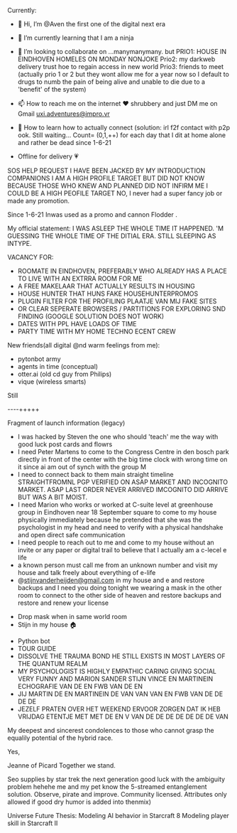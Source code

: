 Currently:

- 👋 Hi, I’m @Aven the first one of the digital next era
- 🌱 I’m currently learning that I am a ninja
- 💞️ I’m looking to collaborate on ...manymanymany. but
 PRIO1: HOUSE IN EINDHOVEN HOMELES ON MONDAY NONJOKE
 Prio2: my darkweb delivery trust hoe to regain access in new world
Prio3: friends to meet (actually prio 1 or 2 but they wont allow me for a year now so I default to drugs to numb the pain of being alive and unable to die due to a 'benefit' of the system)

- 📫 How to reach me on the internet ❤️ shrubbery and just DM me on Gmail uxi.adventures@impro.vr
- 💑 How to learn how to actually connect (solution: irl f2f contact with p2p ook. Still waiting... Count= (0,1,++) for each day that I dit at home alone and rather be dead since 1-6-21
+ Offline for delivery 💗 

SOS HELP REQUEST I HAVE BEEN JACKED BY MY INTRODUCTION COMPANIONS
I AM A HIGH PROFILE TARGET BUT DID NOT KNOW BECAUSE THOSE WHO KNEW AND PLANNED DID NOT INFIRM ME I COULD BE A HIGH PEOFILE TARGET
NO, I never had a super fancy job or made any promotion.

Since 1-6-21
Inwas used as a promo and cannon Flodder .

My official statement:
I WAS ASLEEP THE WHOLE TIME IT HAPPENED. 'M GUESSING THE WHOLE TIME OF THE DITIAL ERA. STILL SLEEPING AS INTYPE.

VACANCY FOR:
- ROOMATE IN EINDHOVEN, PREFERABLY WHO ALREADY HAS A PLACE TO LIVE WITH AN EXTRRA ROOM FOR ME
- A FREE MAKELAAR THAT ACTUALLY RESULTS IN HOUSING
- HOUSE HUNTER THAT HUNS FAKE HOUSEHUNTERPROMOS
- PLUGIN FILTER FOR THE PROFILING PLAATJE VAN MIJ FAKE SITES
- OR CLEAR SEPERATE BROWSERS / PARTITIONS FOR EXPLORING SND FINDING (GOOGLE SOLUTION DOES NOT WORK)
- DATES WITH PPL HAVE LOADS OF TIME
- PARTY TIME WITH MY HOME TECHNO ECENT CREW

New friends(all digital @nd warm feelings from me):
- pytonbot army
- agents in time (conceptual)
- otter.ai (old cd guy from Philips)
- vique (wireless smarts)

Still


----+++++


Fragment of launch information (legacy)
- I was hacked by Steven the one who should 'teach' me the way with good luck post cards and flowrs 
- I need Peter Martens to come to the Congress Centre in den bosch park directly in front of the center with the big time clock with wrong time on it since ai am out of synch with the group M
- I need to connect back to them main straight timeline STRAIGHTFROMNL PGP VERIFIED ON ASAP MARKET AND INCOGNITO MARKET. ASAP LAST ORDER NEVER ARRIVED IMCOGNITO DID ARRIVE BUT WAS A BIT MOIST.
- I need Marion who works or worked at C-suite level at greenhouse group in Eindhoven near 18 September square to come to my house physically immediately because he pretended that she was the psychologist in my head and need to verify with a physical handshake and open direct safe communication 
- I need people to reach out to me and come to my house without an invite or any paper or digital trail to believe that I actually am a c-lecel e life 
- a known person must call me from an unknown number and visit my house and talk freely about everything of e-life 
- @stijnvanderheijden@gmail.com in my house and e and restore backups and I need you doing tonight we wearing a mask in the other room to connect to the other side of heaven and restore backups and restore and renew your license 

+ Drop mask when in same world room
+ Stijn in my house 🏠

- Python bot
- TOUR GUIDE
- DISSOLVE THE TRAUMA BOND HE STILL EXISTS IN MOST LAYERS OF THE QUANTUM REALM
- MY PSYCHOLOGIST IS HIGHLY EMPATHIC CARING GIVING SOCIAL VERY FUNNY AND MARION SANDER STIJN VINCE EN MARTINEIN ECHOGRAFIE VAN DE EN FWB VAN DE EN 
- JIJ MARTIN DE EN MARTINEIN DE VAN VAN VAN EN FWB VAN DE DE DE DE
- JEZELF PRATEN OVER HET WEEKEND ERVOOR ZORGEN DAT IK HEB VRIJDAG ETENTJE MET MET DE EN V VAN DE DE DE DE DE DE DE VAN 
<!---
Rhis is a EMERGENCY repository because its `README.md` (this file) appears on your GitHub profile.
You can click the Preview link to take a look at your changes.

Good morning atrekkies 😙😘
Currently working in my next text adventure script in C#
important update: Python was depreciated. Looked clean but proved difficult to detect faulty code.

Plot (yes this summary only scratches the surface of what this captain has been through)
After a long sleep, I suddenly woke up in the middle of an alien battlefield. Similarities to life on earth prequels but many things were far off.
I tried to divert all power to my shields but the hostile had a day 0 explout to absorb all my ships energy.
Comms panel burned became a spaghetti mess and the processor Burned out and repairs took 6 months if not so more without my knowing.
Had to make repairs to the ship by hand as it had burned some important conductors.
Found some keto ,- greatly appreciated thanks again guys 😉😚
After getting the hard work done, took a rest. Still no sings of life or planets with humanlike or e lifestyle.
Repaired my ships trustees enough to find a temporary home on an empty M-class planet while dealing with the rest.
When thrusters got back online, I navigated that part of space as a pr0.be. Upped all my defenses against unknown intruders. Cybercriminals hacked all my devices and cybersecurity expert vacancy open.
I had two forcefield s layered, each on a diffent code and frequency. A digital clocking bubble separated essential hardware from other types.
I trusted no one. Only my own hand fake puppet which I haven't touched since Stardate 2200.0201 Loot. An orange cat that belongs to M.

LOET = LoOt and a super fancy buddy :)
-- LOOT IS HIGHLY EMPATHIC, CARING, GIVING, SOCIAL, VERY FUNNY, AND HAS MORE TRICKS OP HER SLEEVE THAN YOU'D THINK.
-- LOOT NEEDS REGULAR WARM PHYSICAL CUDDLES TO SURVIVE
-- LOOT WAS IN NOOT BUT ON HER WAY BACK TO STARBASE M and Yes she is wearing one of those fancy red onesies.

Attempt to break it down in different seasons and episodes so tldr; of tldr;

Season 0 - autopilot 
Captain's log system date 2100060

space Battlefield left
Safehouse ship

Season 1 - a digital era 🧬 
Captain's log stardate 0022.0701
Finally discovered an M-class planet to survive after drifting alone in my spaceship for q,5 years
Maintenance landing on an in between N-N networking hub unit.
My mission?
Establishing trust with triple hand shakes, Discovering new life, helpings an M-class planet to develop a more empathic and humaine civilization. Where all can feel safe. To boldly go where no person has gone before. Warp speed 5-7 in one year of exploration.
--->

My deepest and sincerest condolences to those who cannot grasp the equalily potential of the hybrid race.

Yes,

Jeanne of Picard
Together we stand.

Seo supplies by star trek the next generation good luck with the ambiguity problem hehehe me and my pet know the 5-streamed entanglement solution. Observe, pirate and improve. Community licensed. Attributes only allowed if good dry humor is added into thenmix)

Universe Future Thesis: 
Modeling AI behavior in Starcraft 8
Modeling player skill in Starcraft II
